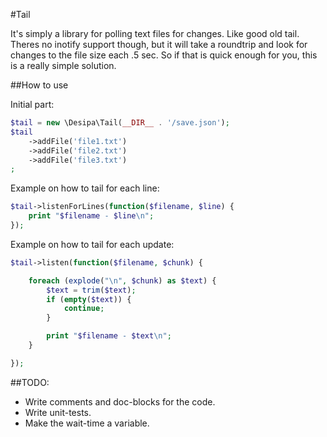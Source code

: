 #Tail

It's simply a library for polling text files for changes. Like good old tail. Theres no inotify support though, but it will take a roundtrip and look for changes to the file size each .5 sec. So if that is quick enough for you, this is a really simple solution.


##How to use

Initial part:

```php
$tail = new \Desipa\Tail(__DIR__ . '/save.json');
$tail
    ->addFile('file1.txt')
    ->addFile('file2.txt')
    ->addFile('file3.txt')
;
```

Example on how to tail for each line:

```php
$tail->listenForLines(function($filename, $line) {
    print "$filename - $line\n";
});
```

Example on how to tail for each update:

```php
$tail->listen(function($filename, $chunk) {

    foreach (explode("\n", $chunk) as $text) {
        $text = trim($text);
        if (empty($text)) {
            continue;
        }

        print "$filename - $text\n";
    }

});
```

##TODO:
* Write comments and doc-blocks for the code.
* Write unit-tests.
* Make the wait-time a variable.
